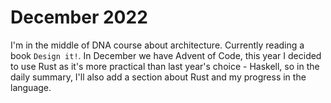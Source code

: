 # December 2022

I'm in the middle of DNA course about architecture. Currently reading a book `Design it!`. In December we have Advent of Code, this year I decided to use Rust as it's more practical than last year's choice - Haskell, so in the daily summary, I'll also add a section about Rust and my progress in the language.

